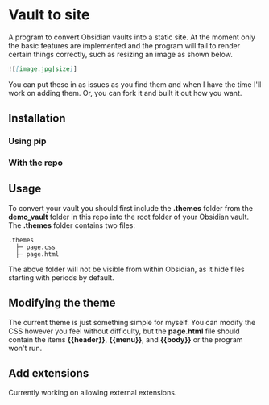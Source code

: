 # Vault to site

A program to convert Obsidian vaults into a static site. At the moment only the basic features are implemented and the program will fail to render certain things correctly, such as resizing an image as shown below.

```markdown
![[image.jpg|size]]
```

You can put these in as issues as you find them and when I have the time I'll work on adding them. Or, you can fork it and built it out how you want.

## Installation

### Using pip

### With the repo

## Usage

To convert your vault you should first include the **.themes** folder from the **demo_vault** folder in this repo into the root folder of your Obsidian vault. The **.themes** folder contains two files:

```text
.themes
  ├─ page.css
  ├─ page.html

```

The above folder will not be visible from within Obsidian, as it hide files starting with periods by default.

## Modifying the theme

The current theme is just something simple for myself. You can modify the CSS however you feel without difficulty, but the **page.html** file should contain the items **{{header}}**, **{{menu}}**, and **{{body}}** or the program won't run.

## Add extensions

Currently working on allowing external extensions.
